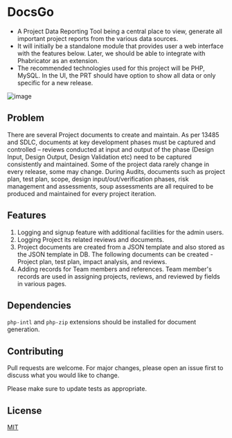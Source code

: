 # DocsGo

* A Project Data Reporting Tool being a central place to view, generate all
important project reports from the various data sources.
* It will initially be a standalone module
that provides user a web interface with the features below. Later, we should be able to integrate
with Phabricator as an extension. 
* The recommended technologies used for this project will be
PHP, MySQL. In the UI, the PRT should have option to show all data or only specific for a new
release.

![image](https://user-images.githubusercontent.com/27942487/95953177-1c7e2d80-0e17-11eb-93bb-254fb5729b6e.png)

## Problem
There are several Project documents to create and maintain. As per 13485 and SDLC, documents
at key development phases must be captured and controlled – reviews conducted at input and
output of the phase (Design Input, Design Output, Design Validation etc) need to be captured
consistently and maintained. Some of the project data rarely change in every release, some may
change. During Audits, documents such as project plan, test plan, scope, design
input/out/verification phases, risk management and assessments, soup assessments are all
required to be produced and maintained for every project iteration.

## Features
1. Logging and signup feature with additional facilities for the admin
users.
1. Logging Project its related reviews and documents.
1. Project documents are created from a JSON template and also stored as
the JSON template in DB. The following documents can be created -
Project plan, test plan, impact analysis, and reviews.
1. Adding records for Team members and references. Team member's records
are used in assigning projects, reviews, and reviewed by fields in
various pages.

## Dependencies
`php-intl` and `php-zip` extensions should be installed for document generation.

## Contributing
Pull requests are welcome. For major changes, please open an issue first to discuss what you would like to change.

Please make sure to update tests as appropriate.

## License
[MIT](https://choosealicense.com/licenses/mit/)